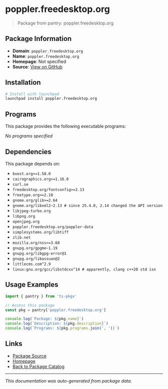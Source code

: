 # poppler.freedesktop.org

> Package from pantry: poppler.freedesktop.org

## Package Information

- **Domain**: `poppler.freedesktop.org`
- **Name**: `poppler.freedesktop.org`
- **Homepage**: Not specified
- **Source**: [View on GitHub](https://github.com/pkgxdev/pantry/tree/main/projects/poppler.freedesktop.org/package.yml)

## Installation

```bash
# Install with launchpad
launchpad install poppler.freedesktop.org
```

## Programs

This package provides the following executable programs:

*No programs specified*

## Dependencies

This package depends on:

- `boost.org>=1.58.0`
- `cairographics.org>=1.16.0`
- `curl.se`
- `freedesktop.org/fontconfig>=2.13`
- `freetype.org>=2.10`
- `gnome.org/glib>=2.64`
- `gnome.org/libxml2~2.13 # since 25.4.0, 2.14 changed the API version`
- `libjpeg-turbo.org`
- `libpng.org`
- `openjpeg.org`
- `poppler.freedesktop.org/poppler-data`
- `simplesystems.org/libtiff`
- `zlib.net`
- `mozilla.org/nss>=3.68`
- `gnupg.org/gpgme~1.19`
- `gnupg.org/libgpg-error@1`
- `gnupg.org/libassuan@2`
- `littlecms.com^2.9`
- `linux:gnu.org/gcc/libstdcxx^14 # apparently, clang c++20 std isn`

## Usage Examples

```typescript
import { pantry } from 'ts-pkgx'

// Access this package
const pkg = pantry['poppler.freedesktop.org']

console.log(`Package: ${pkg.name}`)
console.log(`Description: ${pkg.description}`)
console.log(`Programs: ${pkg.programs.join(', ')}`)
```

## Links

- [Package Source](https://github.com/pkgxdev/pantry/tree/main/projects/poppler.freedesktop.org/package.yml)
- [Homepage](#)
- [Back to Package Catalog](../../package-catalog.md)

---

*This documentation was auto-generated from package data.*
